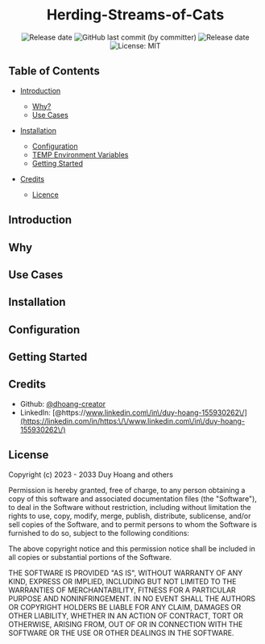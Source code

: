 <div align="center">

# Herding-Streams-of-Cats


<img alt="Release date" src="https://img.shields.io/badge/release date-July 2023-red">
<img alt="GitHub last commit (by committer)" src="https://img.shields.io/github/last-commit/dhoang-creator/TaglessFinalTesting">
<img alt="Release date" src="https://img.shields.io/badge/dependenices-to upate-blue">
<img alt="License: MIT" src="https://img.shields.io/badge/License-MIT-yellow.svg" />
  
</div>
  
## <a name='TOC'>Table of Contents</a>

- [Introduction](#introduction)
    - [Why?](#why?)
    - [Use Cases](#use_cases)

- [Installation](#installation)
    - [Configuration](#configuration)
    - [TEMP Environment Variables](#environment_variables)
    - [Getting Started](#getting_started)

- [Credits](#credits)
    - [Licence](#licence)

## Introduction


## Why


## Use Cases


## Installation


## Configuration


## Getting Started


## Credits

* Github: [@dhoang-creator](https://github.com/dhoang-creator)
* LinkedIn: [@https:\/\/www.linkedin.com\/in\/duy-hoang-155930262\/](https://linkedin.com/in/https:\/\/www.linkedin.com\/in\/duy-hoang-155930262\/)

## License

Copyright (c) 2023 - 2033 Duy Hoang and others

Permission is hereby granted, free of charge, to any person obtaining
a copy of this software and associated documentation files (the
"Software"), to deal in the Software without restriction, including
without limitation the rights to use, copy, modify, merge, publish,
distribute, sublicense, and/or sell copies of the Software, and to
permit persons to whom the Software is furnished to do so, subject to
the following conditions:

The above copyright notice and this permission notice shall be
included in all copies or substantial portions of the Software.

THE SOFTWARE IS PROVIDED "AS IS", WITHOUT WARRANTY OF ANY KIND,
EXPRESS OR IMPLIED, INCLUDING BUT NOT LIMITED TO THE WARRANTIES OF
MERCHANTABILITY, FITNESS FOR A PARTICULAR PURPOSE AND
NONINFRINGEMENT. IN NO EVENT SHALL THE AUTHORS OR COPYRIGHT HOLDERS BE
LIABLE FOR ANY CLAIM, DAMAGES OR OTHER LIABILITY, WHETHER IN AN ACTION
OF CONTRACT, TORT OR OTHERWISE, ARISING FROM, OUT OF OR IN CONNECTION
WITH THE SOFTWARE OR THE USE OR OTHER DEALINGS IN THE SOFTWARE.
